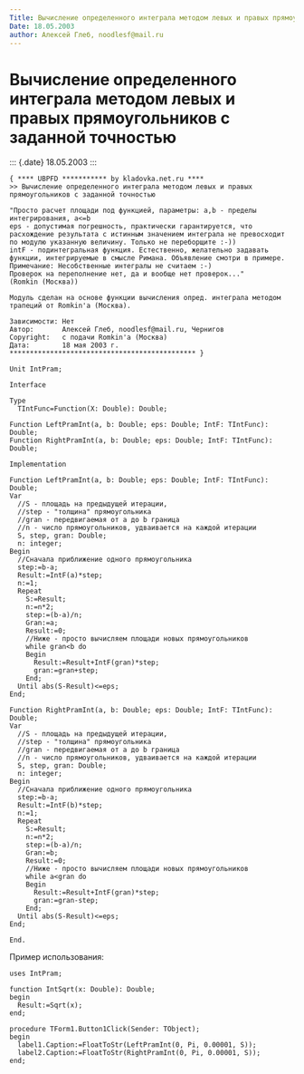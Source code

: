 ```yaml
---
Title: Вычисление определенного интеграла методом левых и правых прямоугольников с заданной точностью
Date: 18.05.2003
author: Алексей Глеб, noodlesf@mail.ru
---
```



Вычисление определенного интеграла методом левых и правых прямоугольников с заданной точностью
==============================================================================================

::: {.date}
18.05.2003
:::

    { **** UBPFD *********** by kladovka.net.ru ****
    >> Вычисление определенного интеграла методом левых и правых прямоугольников с заданной точностью
     
    "Просто расчет площади под функцией, параметры: a,b - пределы интегрирования, a<=b
    eps - допустимая погрешность, практически гарантируется, что расхождение результата с истинным значением интеграла не превосходит по модулю указанную величину. Только не переборщите :-))
    intF - подинтегральная функция. Естественно, желательно задавать функции, интегрируемые в смысле Римана. Объявление смотри в примере.
    Примечание: Несобственные интегралы не считаем :-)
    Проверок на переполнение нет, да и вообще нет проверок..."
    (Romkin (Москва))
     
    Модуль сделан на основе функции вычисления опред. интеграла методом трапеций от Romkin'а (Москва).
     
    Зависимости: Нет
    Автор:       Алексей Глеб, noodlesf@mail.ru, Чернигов
    Copyright:   с подачи Romkin'а (Москва)
    Дата:        18 мая 2003 г.
    ********************************************** }
     
    Unit IntPram;
     
    Interface
     
    Type
      TIntFunc=Function(X: Double): Double;
     
    Function LeftPramInt(a, b: Double; eps: Double; IntF: TIntFunc): Double;
    Function RightPramInt(a, b: Double; eps: Double; IntF: TIntFunc): Double;
     
    Implementation
     
    Function LeftPramInt(a, b: Double; eps: Double; IntF: TIntFunc): Double;
    Var
      //S - площадь на предыдущей итерации,
      //step - "толщина" прямоугольника
      //gran - передвигаемая от a до b граница
      //n - число прямоугольников, удваивается на каждой итерации
      S, step, gran: Double;
      n: integer;
    Begin
      //Сначала приближение одного прямоугольника
      step:=b-a;
      Result:=IntF(a)*step;
      n:=1;
      Repeat
        S:=Result;
        n:=n*2;
        step:=(b-a)/n;
        Gran:=a;
        Result:=0;
        //Ниже - просто вычисляем площади новых прямоугольников
        while gran<b do
        Begin
          Result:=Result+IntF(gran)*step;
          gran:=gran+step;
        End;
      Until abs(S-Result)<=eps;
    End;
     
    Function RightPramInt(a, b: Double; eps: Double; IntF: TIntFunc): Double;
    Var
      //S - площадь на предыдущей итерации,
      //step - "толщина" прямоугольника
      //gran - передвигаемая от a до b граница
      //n - число прямоугольников, удваивается на каждой итерации
      S, step, gran: Double;
      n: integer;
    Begin
      //Сначала приближение одного прямоугольника
      step:=b-a;
      Result:=IntF(b)*step;
      n:=1;
      Repeat
        S:=Result;
        n:=n*2;
        step:=(b-a)/n;
        Gran:=b;
        Result:=0;
        //Ниже - просто вычисляем площади новых прямоугольников
        while a<gran do
        Begin
          Result:=Result+IntF(gran)*step;
          gran:=gran-step;
        End;
      Until abs(S-Result)<=eps;
    End;
     
    End. 

Пример использования:

    uses IntPram;
     
    function IntSqrt(x: Double): Double;
    begin
      Result:=Sqrt(x);
    end;
     
    procedure TForm1.Button1Click(Sender: TObject);
    begin
      label1.Caption:=FloatToStr(LeftPramInt(0, Pi, 0.00001, S));
      label2.Caption:=FloatToStr(RightPramInt(0, Pi, 0.00001, S));
    end; 
